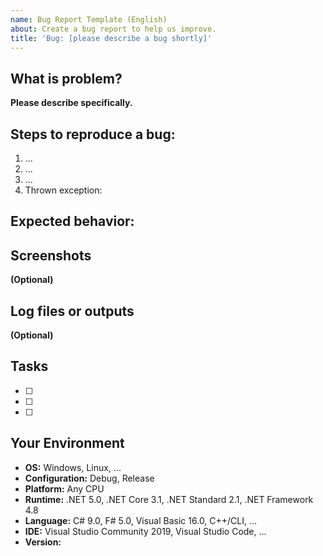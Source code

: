 ```yaml
---
name: Bug Report Template (English)
about: Create a bug report to help us improve.
title: 'Bug: [please describe a bug shortly]'
---
```


## What is problem?
**Please describe specifically.**

## Steps to reproduce a bug:
1. ...
2. ...
3. ...
4. Thrown exception:

## Expected behavior:

## Screenshots
**(Optional)**

## Log files or outputs
**(Optional)**

## Tasks
* [ ]
* [ ]
* [ ]

## Your Environment
* **OS:** Windows, Linux, ...
* **Configuration:** Debug, Release
* **Platform:** Any CPU
* **Runtime:** .NET 5.0, .NET Core 3.1, .NET Standard 2.1, .NET Framework 4.8
* **Language:** C# 9.0, F# 5.0, Visual Basic 16.0, C++/CLI, ...
* **IDE:** Visual Studio Community 2019, Visual Studio Code, ...
* **Version:**
